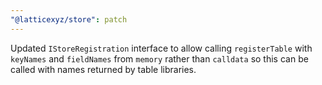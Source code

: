 ```yaml
---
"@latticexyz/store": patch
---
```


Updated `IStoreRegistration` interface to allow calling `registerTable` with `keyNames` and `fieldNames` from `memory` rather than `calldata` so this can be called with names returned by table libraries.
